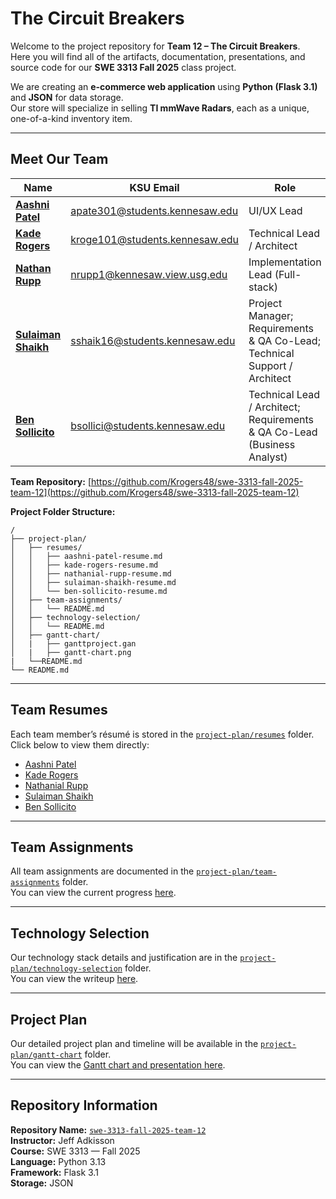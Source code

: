 # The Circuit Breakers  

Welcome to the project repository for **Team 12 – The Circuit Breakers**.  
Here you will find all of the artifacts, documentation, presentations, and source code for our **SWE 3313 Fall 2025** class project.  

We are creating an **e-commerce web application** using **Python (Flask 3.1)** and **JSON** for data storage.  
Our store will specialize in selling **TI mmWave Radars**, each as a unique, one-of-a-kind inventory item.  

---

## Meet Our Team  

| Name | KSU Email | Role |
|------|------------|------|
| **[Aashni Patel](mailto:apate301@students.kennesaw.edu)** | [apate301@students.kennesaw.edu](mailto:apate301@students.kennesaw.edu) | UI/UX Lead |
| **[Kade Rogers](mailto:kroge101@students.kennesaw.edu)** | [kroge101@students.kennesaw.edu](mailto:kroge101@students.kennesaw.edu) | Technical Lead / Architect |
| **[Nathan Rupp](mailto:nrupp1@kennesaw.view.usg.edu)** | [nrupp1@kennesaw.view.usg.edu](mailto:nrupp1@kennesaw.view.usg.edu) | Implementation Lead (Full-stack) |
| **[Sulaiman Shaikh](mailto:sshaik16@students.kennesaw.edu)** | [sshaik16@students.kennesaw.edu](mailto:sshaik16@students.kennesaw.edu) | Project Manager; Requirements & QA Co-Lead; Technical Support / Architect |
| **[Ben Sollicito](mailto:bsollici@students.kennesaw.edu)** | [bsollici@students.kennesaw.edu](mailto:bsollici@students.kennesaw.edu) | Technical Lead / Architect; Requirements & QA Co-Lead (Business Analyst) |

**Team Repository:** [https://github.com/Krogers48/swe-3313-fall-2025-team-12](https://github.com/Krogers48/swe-3313-fall-2025-team-12)

**Project Folder Structure:**  
```
/
├── project-plan/
│   ├── resumes/
│   │   ├── aashni-patel-resume.md
│   │   ├── kade-rogers-resume.md
│   │   ├── nathanial-rupp-resume.md
│   │   ├── sulaiman-shaikh-resume.md
│   │   └── ben-sollicito-resume.md
│   ├── team-assignments/
│   │   └── README.md
│   ├── technology-selection/
│   │   └── README.md
│   ├── gantt-chart/
│   |	├── ganttproject.gan
│   |	├── gantt-chart.png
|   └──README.md
└── README.md
```

---

## Team Resumes  

Each team member’s résumé is stored in the [`project-plan/resumes`](./project-plan/resumes) folder.  
Click below to view them directly:

- [Aashni Patel](./project-plan/resumes/aashni-patel-resume.md)  
- [Kade Rogers](./project-plan/resumes/kade-rogers-resume.md)  
- [Nathanial Rupp](./project-plan/resumes/nathanial-rupp-resume.md)  
- [Sulaiman Shaikh](./project-plan/resumes/sulaiman-shaikh-resume.md)  
- [Ben Sollicito](./project-plan/resumes/ben-sollicito-resume.md)  

---

## Team Assignments  

All team assignments are documented in the [`project-plan/team-assignments`](./project-plan/team-assignments) folder.  
You can view the current progress [here](./project-plan/team-assignments/README.md).  

---

## Technology Selection  

Our technology stack details and justification are in the [`project-plan/technology-selection`](./project-plan/technology-selection/) folder.  
You can view the writeup [here](./project-plan/technology-selection/README.md).  

---

## Project Plan  

Our detailed project plan and timeline will be available in the [`project-plan/gantt-chart`](./project-plan/gantt-chart) folder.  
You can view the [Gantt chart and presentation here](./project-plan/gantt-chart/README.md).  

---

## Repository Information  

**Repository Name:** [`swe-3313-fall-2025-team-12`](https://github.com/Krogers48/swe-3313-fall-2025-team-12)  
**Instructor:** Jeff Adkisson  
**Course:** SWE 3313 — Fall 2025  
**Language:** Python 3.13  
**Framework:** Flask 3.1  
**Storage:** JSON  
